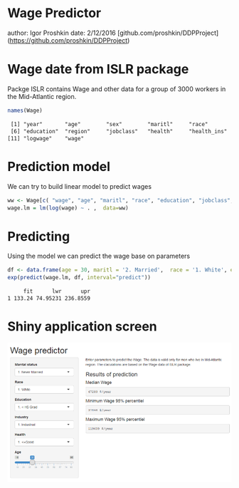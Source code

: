 Wage Predictor
========================================================
author: Igor Proshkin
date: 2/12/2016
[github.com/proshkin/DDPProject] (https://github.com/proshkin/DDPProject)



Wage date from ISLR package
========================================================

Packge ISLR contains Wage and other data for a group of 3000 workers in the Mid-Atlantic region.


```r
names(Wage)
```

```
 [1] "year"       "age"        "sex"        "maritl"     "race"      
 [6] "education"  "region"     "jobclass"   "health"     "health_ins"
[11] "logwage"    "wage"      
```

Prediction model
========================================================

We can try to build linear model to predict wages

```r
ww <- Wage[c( "wage", "age", "maritl", "race", "education", "jobclass", "health")]
wage.lm = lm(log(wage) ~ . ,  data=ww)
```

Predicting
=======================================================
Using the model we can predict the wage base on parameters

```r
df <- data.frame(age = 30, maritl = '2. Married',  race = '1. White', education = '5. Advanced Degree', jobclass = '2. Information', health = '1. <=Good' )
exp(predict(wage.lm, df, interval="predict"))
```

```
     fit      lwr      upr
1 133.24 74.95231 236.8559
```

Shiny application screen
=======================================================
![](./App.png)
